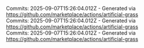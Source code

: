 Commits: 2025-09-07T15:26:04.012Z - Generated via https://github.com/marketplace/actions/artificial-grass
<br>
Commits: 2025-09-07T15:26:04.012Z - Generated via https://github.com/marketplace/actions/artificial-grass
<br>
Commits: 2025-09-07T15:26:04.012Z - Generated via https://github.com/marketplace/actions/artificial-grass
<br>
